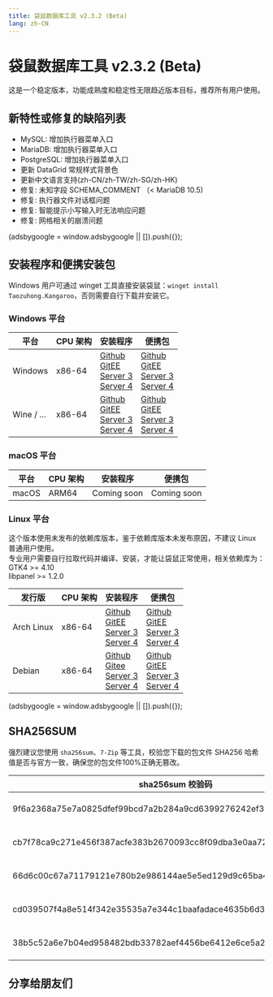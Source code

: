 ```yaml
---
title: 袋鼠数据库工具 v2.3.2 (Beta)
lang: zh-CN
---
```


# 袋鼠数据库工具 v2.3.2 (Beta)
这是一个稳定版本，功能成熟度和稳定性无限趋近版本目标，推荐所有用户使用。

## 新特性或修复的缺陷列表
- MySQL: 增加执行器菜单入口
- MariaDB: 增加执行器菜单入口
- PostgreSQL: 增加执行器菜单入口
- 更新 DataGrid 常规样式背景色
- 更新中文语言支持(zh-CN/zh-TW/zh-SG/zh-HK)
- 修复: 未知字段 SCHEMA_COMMENT （< MariaDB 10.5)
- 修复: 执行器文件对话框问题
- 修复: 智能提示小写输入时无法响应问题
- 修复: 网格相关的崩溃问题

<div>
    <script2 type="text/javascript" async="true" src="https://pagead2.googlesyndication.com/pagead/js/adsbygoogle.js" />
    <ins class="adsbygoogle"
        style="display:block; text-align:center;"
        data-ad-layout="in-article"
        data-ad-format="fluid"
        data-ad-client="ca-pub-3975819313740938"
        data-ad-slot="6760827895"></ins>
    <script2 type="text/javascript">
        (adsbygoogle = window.adsbygoogle || []).push({});
    </script2>
</div>

## 安装程序和便携安装包
Windows 用户可通过 winget 工具直接安装袋鼠：`winget install Taozuhong.Kangaroo`，否则需要自行下载并安装它。

### Windows 平台
| 平台              | CPU 架构           | 安装程序          | 便携包             |
|-------------------|-------------------|-------------------|-------------------|
| Windows           | x86-64            |[Github](https://github.com/dbkangaroo/kangaroo/releases/download/v2.3.2.230301/kangaroo-2.3.2.230306-x86_64.exe) <br/> [GitEE](https://gitee.com/dbkangaroo/kangaroo/releases/download/v2.3.2.230301/kangaroo-2.3.2.230306-x86_64.exe) <br/> [Server 3](https://kangaroo.awaysoft.com/downloads/v2.3.2.230301/kangaroo-2.3.2.230306-x86_64.exe) <br/> [Server 4](https://d4.injdk.cn/dbkangaroo/v2.3.2.230301/kangaroo-2.3.2.230306-x86_64.exe) | [Github](https://github.com/dbkangaroo/kangaroo/releases/download/v2.3.2.230301/kangaroo-2.3.2.230306-x86_64.zip) <br/> [GitEE](https://gitee.com/dbkangaroo/kangaroo/releases/download/v2.3.2.230301/kangaroo-2.3.2.230306-x86_64.zip) <br/>[Server 3](https://kangaroo.awaysoft.com/downloads/v2.3.2.230301/kangaroo-2.3.2.230306-x86_64.zip) <br/> [Server 4](https://d4.injdk.cn/dbkangaroo/v2.3.2.230301/kangaroo-2.3.2.230306-x86_64.zip) |
| Wine / ...        | x86-64            |[Github](https://github.com/dbkangaroo/kangaroo/releases/download/v2.3.2.230301/kangaroo-2.3.2.230306-x86_64.exe) <br/> [GitEE](https://gitee.com/dbkangaroo/kangaroo/releases/download/v2.3.2.230301/kangaroo-2.3.2.230306-x86_64.exe) <br/> [Server 3](https://kangaroo.awaysoft.com/downloads/v2.3.2.230301/kangaroo-2.3.2.230306-x86_64.exe) <br/> [Server 4](https://d4.injdk.cn/dbkangaroo/v2.3.2.230301/kangaroo-2.3.2.230306-x86_64.exe) | [Github](https://github.com/dbkangaroo/kangaroo/releases/download/v2.3.2.230301/kangaroo-2.3.2.230306-x86_64.zip) <br/> [GitEE](https://gitee.com/dbkangaroo/kangaroo/releases/download/v2.3.2.230301/kangaroo-2.3.2.230306-x86_64.zip) <br/>[Server 3](https://kangaroo.awaysoft.com/downloads/v2.3.2.230301/kangaroo-2.3.2.230306-x86_64.zip) <br/> [Server 4](https://d4.injdk.cn/dbkangaroo/v2.3.2.230301/kangaroo-2.3.2.230306-x86_64.zip) |

### macOS 平台
| 平台              | CPU 架构           | 安装程序          | 便携包             |
|-------------------|-------------------|-------------------|-------------------|
| macOS             | ARM64             | Coming soon       | Coming soon       |


### Linux 平台
这个版本使用未发布的依赖库版本，鉴于依赖库版本未发布原因，不建议 Linux 普通用户使用。<br/>
专业用户需要自行拉取代码并编译、安装，才能让袋鼠正常使用，相关依赖库为：<br/>
GTK4 >= 4.10 <br/>
libpanel >= 1.2.0

| 发行版            | CPU 架构           | 安装程序           | 便携包            |
|-------------------|-------------------|-------------------|-------------------|
| Arch Linux        | x86-64            | [Github](https://github.com/dbkangaroo/kangaroo/releases/download/v2.3.2.230301/kangaroo-2.3.2.230301-1-x86_64.pkg.tar.zst) <br/> [GitEE](https://gitee.com/dbkangaroo/kangaroo/releases/download/v2.3.2.230301/kangaroo-2.3.2.230301-1-x86_64.pkg.tar.zst) <br/>[Server 3](https://kangaroo.awaysoft.com/downloads/v2.3.2.230301/kangaroo-2.3.2.230301-1-x86_64.pkg.tar.zst) <br/> [Server 4](https://d4.injdk.cn/dbkangaroo/v2.3.2.230301/kangaroo-2.3.2.230301-1-x86_64.pkg.tar.zst) | [Github](https://github.com/dbkangaroo/kangaroo/releases/download/v2.3.2.230301/kangaroo-2.3.2.230301-x86_64.tar.zst) <br/> [GitEE](https://gitee.com/dbkangaroo/kangaroo/releases/download/v2.3.2.230301/kangaroo-2.3.2.230301-x86_64.tar.zst) <br/>[Server 3](https://kangaroo.awaysoft.com/downloads/v2.3.2.230301/kangaroo-2.3.2.230301-x86_64.tar.zst) <br/> [Server 4](https://d4.injdk.cn/dbkangaroo/v2.3.2.230301/kangaroo-2.3.2.230301-x86_64.tar.zst) |
| Debian            | x86-64            | [Github](https://github.com/dbkangaroo/kangaroo/releases/download/v2.3.2.230301/kangaroo-2.3.2.230301-x86_64.deb) <br/>[Gitee](https://gitee.com/dbkangaroo/kangaroo/releases/download/v2.3.2.230301/kangaroo-2.3.2.230301-x86_64.deb) <br/>[Server 3](https://kangaroo.awaysoft.com/downloads/v2.3.2.230301/kangaroo-2.3.2.230301-x86_64.deb) <br/>[Server 4](https://d4.injdk.cn/dbkangaroo/v2.3.2.230301/kangaroo-2.3.2.230301-x86_64.deb) | [Github](https://github.com/dbkangaroo/kangaroo/releases/download/v2.3.2.230301/kangaroo-2.3.2.230301-x86_64.tar.zst) <br/>[GitEE](https://gitee.com/dbkangaroo/kangaroo/releases/download/v2.3.2.230301/kangaroo-2.3.2.230301-x86_64.tar.zst) <br/>[Server 3](https://kangaroo.awaysoft.com/downloads/v2.3.2.230301/kangaroo-2.3.2.230301-x86_64.tar.zst) <br/>[Server 4](https://d4.injdk.cn/dbkangaroo/v2.3.2.230301/kangaroo-2.3.2.230301-x86_64.tar.zst) |


<div>
    <script2 type="text/javascript" async="true" src="https://pagead2.googlesyndication.com/pagead/js/adsbygoogle.js" />
    <ins class="adsbygoogle"
        style="display:block; text-align:center;"
        data-ad-layout="in-article"
        data-ad-format="fluid"
        data-ad-client="ca-pub-3975819313740938"
        data-ad-slot="6760827895"></ins>
    <script2 type="text/javascript">
        (adsbygoogle = window.adsbygoogle || []).push({});
    </script2>
</div>

## SHA256SUM
强烈建议您使用 `sha256sum`、`7-Zip` 等工具，校验您下载的包文件 SHA256 哈希值是否与官方一致，确保您的包文件100%正确无篡改。

| sha256sum 校验码                             | 袋鼠安装包文件名  |
|---------------------------------------------|------------------|
| 9f6a2368a75e7a0825dfef99bcd7a2b284a9cd6399276242ef39a1048df1700b | kangaroo-2.3.2.230306-x86_64.exe           |
| cb7f78ca9c271e456f387acfe383b2670093cc8f09dba3e0aa7281527858817e | kangaroo-2.3.2.230301-x86_64.deb           |
| 66d6c00c67a71179121e780b2e986144ae5e5ed129d9c65ba4f341911813b4e1 | kangaroo-2.3.2.230301-1-x86_64.pkg.tar.zst |
| cd039507f4a8e514f342e35535a7e344c1baafadace4635b6d357eed03f1e689 | kangaroo-2.3.2.230301-x86_64.tar.zst       |
| 38b5c52a6e7b04ed958482bdb33782aef4456be6412e6ce5a24d89901f22b856 | kangaroo-2.3.2.230306-x86_64.zip           |


## 分享给朋友们
<social-share :networks="['wechat', 'qq', 'weibo', 'douban', 'facebook', 'twitter', 'telegram', 'line', 'skype', 'linkedin']" />
